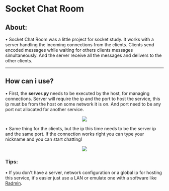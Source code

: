 <h1> Socket Chat Room </h1>
<div>
<h2>About:</h2>
<p> • Socket Chat Room was a little project for socket study. It works with a server handling the incoming connections from the clients. Clients send encoded messages while waiting for others clients messages simultaneously. And the server receive all the messages and delivers to the other clients.</p>
</div>
<hr>
<div>
<h2>How can i use?</h2>
<p> • First, the <b>server.py</b> needs to be executed by the host, for managing connections. Server will require the ip and the port to host the service, this ip must be from the host on some network it is on. And port need to be any port not allocated for another service.</p>
<div align="center">
<img src="https://cdn.discordapp.com/attachments/755645900558434365/942173800307507300/unknown.png" align="center"/>
</div>
<p> • Same thing for the clients, but the ip this time needs to be the server ip and the same port. If the connection works right you can type your nickname and you can start chatting! </p>
</div>
<div align="center">
<img src="https://cdn.discordapp.com/attachments/755645900558434365/942178502340378654/unknown.png" align="center"/>
</div>
<h3>Tips:</h3>
<p> • If you don't have a server, network configuration or a global ip for hosting this service, it's easier just use a LAN or emulate one with a software like <a href="https://www.radmin-vpn.com" target="_blank">Radmin</a>.</p>
